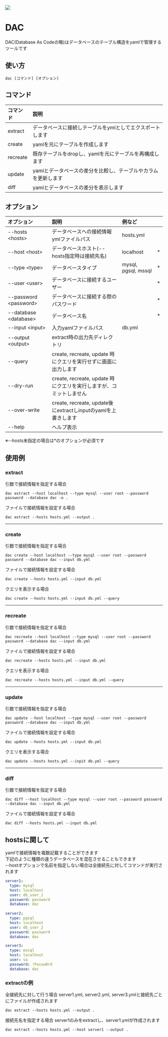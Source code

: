 ![](https://github.com/deezus-net/Dac.Net/workflows/test/badge.svg)
# DAC
DAC(Database As Codeの略)はデータベースのテーブル構造をyamlで管理するツールです  

## 使い方
```
dac [コマンド] [オプション]
```

## コマンド
|コマンド| 説明 |
|:---|:---|
| extract | データベースに接続しテーブルをymlとしてエクスポートします|
| create | yamlを元にテーブルを作成します |
| recreate| 既存テーブルをdropし、yamlを元にテーブルを再構成します |
| update | yamlとデータベースの差分を比較し、テーブルやカラムを更新します |
| diff | yamlとデータベースの差分を表示します |

## オプション
| オプション | 説明 | 例など | |
|:---|:---|:---|:---:|
| --hosts &lt;hosts&gt;| データベースへの接続情報ymlファイルパス | hosts.yml | |
| --host &lt;host&gt; | データベースホスト(--hosts指定時は接続先名)|localhost| * |
| --type &lt;type&gt; | データベースタイプ | mysql, pgsql, mssql | * |
| --user &lt;user&gt; | データベースに接続するユーザー |  | * |
| --password &lt;password&gt; | データベースに接続する際のパスワード |  | * |
| --database &lt;database&gt; | データベース名 | | * |
| --input &lt;input&gt; | 入力yamlファイルパス | db.yml | |
| --output &lt;output&gt; | extract時の出力先ディレクトリ | | |
| --query | create, recreate, update 時にクエリを実行せずに画面に出力します| | |
| --dry-run | create, recreate, update 時にクエリを実行しますが、コミットしません | | 
| --over-write | create, recreate, update後にextractしinputのyamlを上書きします |  |
| --help | ヘルプ表示| |

※--hosts未指定の場合は*のオプションが必須です

## 使用例

### extract
引数で接続情報を指定する場合
```
dac extract --host localhost --type mysql --user root --password password --database dac -o .
```
ファイルで接続情報を設定する場合
```
dac extract --hosts hosts.yml --output .
```
------------
  
### create
引数で接続情報を指定する場合
```
dac create --host localhost --type mysql --user root --password password --database dac --input db.yml
```
ファイルで接続情報を設定する場合
```
dac create --hosts hosts.yml --input db.yml
```
クエリを表示する場合
```
dac create --hosts hosts.yml --input db.yml --query
```
------------
  
### recreate
引数で接続情報を指定する場合
```
dac recreate --host localhost --type mysql --user root --password password --database dac --input db.yml
```
ファイルで接続情報を設定する場合
```
dac recreate --hosts hosts.yml --input db.yml
```
クエリを表示する場合
```
dac recreate --hosts hosts.yml --input db.yml --query
```
------------
  
### update
引数で接続情報を指定する場合
```
dac update --host localhost --type mysql --user root --password password --database dac --input db.yml
```
ファイルで接続情報を設定する場合
```
dac update --hosts hosts.yml --input db.yml
```
クエリを表示する場合
```
dac update --hosts hosts.yml --inpit db.yml --query
```
------------
  
### diff
引数で接続情報を指定する場合
```
dac diff --host localhost --type mysql --user root --password password --database dac --input db.yml
```
ファイルで接続情報を設定する場合
```
dac diff --hosts hosts.yml --input db.yml
```

## hostsに関して
yamlで接続情報を複数記載することができます  
下記のように種類の違うデータベースを混在させることもできます  
--hostオプションで名前を指定しない場合は全接続先に対してコマンドが実行されます
```yaml:hosts.yml
server1:
  type: mysql
  host: localhost
  user: db_user_1
  password: password
  database: dac
 
server2:
  type: pgsql
  host: localhost
  user: db_user_2
  password: password
  database: dac

server3:
  type: mssql
  host: localhost
  user: sa
  password: !Passw0rd
  database: dac
```

### extractの例
全接続先に対して行う場合
server1.yml, server2.yml, server3.ymlと接続先ごとにファイルが作成されます
```
dac extract --hosts hosts.yml --output .
```

接続先名を指定する場合
server1のみをextractし、server1.ymlが作成されます
```
dac extract --hosts hosts.yml --host server1 --output .

```
